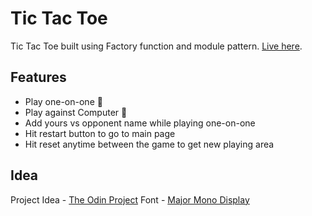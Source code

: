# Tic Tac Toe

Tic Tac Toe built using Factory function and module pattern. [Live here](https://nirvaanbal.github.io/tic-tac-toe/).

## Features

- Play one-on-one 🥊
- Play against Computer 🧮
- Add yours vs opponent name while playing one-on-one
- Hit restart button to go to main page
- Hit reset anytime between the game to get new playing area

## Idea

Project Idea - [The Odin Project](https://theodinproject.com)
Font - [Major Mono Display](https://fonts.google.com)
